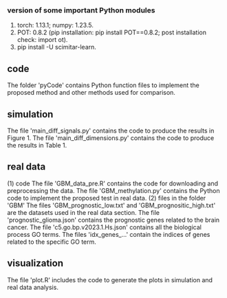 ### version of some important Python modules
1. torch: 1.13.1; numpy: 1.23.5.
2. POT: 0.8.2 (pip installation: pip install POT==0.8.2; post installation check: import ot).
3. pip install -U scimitar-learn.

## code
The folder 'pyCode' contains Python function files to implement the proposed method and other methods used for comparison.

## simulation
The file 'main_diff_signals.py' contains the code to produce the results in Figure 1.
The file 'main_diff_dimensions.py' contains the code to produce the results in Table 1.

## real data
(1) code
The file 'GBM_data_pre.R' contains the code for downloading and preprocessing the data.
The file 'GBM_methylation.py' contains the Python code to implement the proposed test in real data.
(2) files in the folder 'GBM'
The files 'GBM_prognostic_low.txt' and 'GBM_prognositic_high.txt' are the datasets used in the real data section.
The file 'prognostic_glioma.json' contains the prognostic genes related to the brain cancer. 
The file 'c5.go.bp.v2023.1.Hs.json' contains all the biological process GO terms. 
The files 'idx_genes_...' contain the indices of genes related to the specific GO term.

## visualization
The file 'plot.R' includes the code to generate the plots in simulation and real data analysis.
